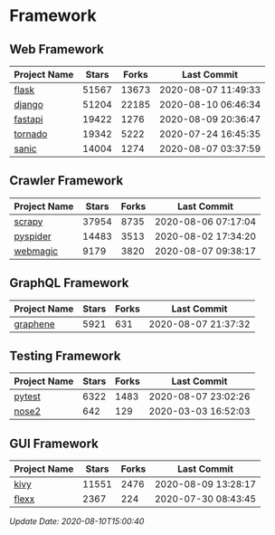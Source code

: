 # Framework

## Web Framework

| Project Name | Stars | Forks | Last Commit |
| ------------ | ----- | ----- | ----------- |
| [flask](https://github.com/pallets/flask) | 51567 | 13673 | 2020-08-07 11:49:33 |
| [django](https://github.com/django/django) | 51204 | 22185 | 2020-08-10 06:46:34 |
| [fastapi](https://github.com/tiangolo/fastapi) | 19422 | 1276 | 2020-08-09 20:36:47 |
| [tornado](https://github.com/tornadoweb/tornado) | 19342 | 5222 | 2020-07-24 16:45:35 |
| [sanic](https://github.com/huge-success/sanic) | 14004 | 1274 | 2020-08-07 03:37:59 |

## Crawler Framework

| Project Name | Stars | Forks | Last Commit |
| ------------ | ----- | ----- | ----------- |
| [scrapy](https://github.com/scrapy/scrapy) | 37954 | 8735 | 2020-08-06 07:17:04 |
| [pyspider](https://github.com/binux/pyspider) | 14483 | 3513 | 2020-08-02 17:34:20 |
| [webmagic](https://github.com/code4craft/webmagic) | 9179 | 3820 | 2020-08-07 09:38:17 |

## GraphQL Framework

| Project Name | Stars | Forks | Last Commit |
| ------------ | ----- | ----- | ----------- |
| [graphene](https://github.com/graphql-python/graphene) | 5921 | 631 | 2020-08-07 21:37:32 |

## Testing Framework

| Project Name | Stars | Forks | Last Commit |
| ------------ | ----- | ----- | ----------- |
| [pytest](https://github.com/pytest-dev/pytest) | 6322 | 1483 | 2020-08-07 23:02:26 |
| [nose2](https://github.com/nose-devs/nose2) | 642 | 129 | 2020-03-03 16:52:03 |

## GUI Framework

| Project Name | Stars | Forks | Last Commit |
| ------------ | ----- | ----- | ----------- |
| [kivy](https://github.com/kivy/kivy) | 11551 | 2476 | 2020-08-09 13:28:17 |
| [flexx](https://github.com/flexxui/flexx) | 2367 | 224 | 2020-07-30 08:43:45 |

*Update Date: 2020-08-10T15:00:40*